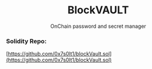 
<h1 align="center">BlockVAULT</h1>
<p align="center">
OnChain password and secret manager
</p>

### Solidity Repo:
[https://github.com/0x7s0lt1/blockVault.sol](https://github.com/0x7s0lt1/blockVault.sol)